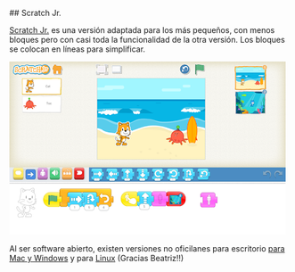 ## Scratch Jr.

[Scratch Jr.](https://www.scratchjr.org) es una versión adaptada para los más pequeños, con menos bloques pero con casi toda la funcionalidad de la otra versión. Los bloques se colocan en líneas para simplificar.

![Scratch Jr](./images/scratchJr.webp)

Al ser software abierto, existen versiones no oficilanes para escritorio [para Mac y Windows](https://jfo8000.github.io/ScratchJr-Desktop/) y para [Linux](https://github.com/JustSch/ScratchJr-Desktop/releases/tag/v1.3.5) (Gracias Beatriz!!)
